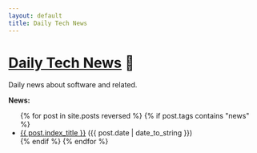 ```yaml
---
layout: default
title: Daily Tech News
---
```


# [Daily Tech News](http://daily-tech-news.github.io) 📜

Daily news about software and related.

**News:**

<ul class="posts">
  {% for post in site.posts reversed %}
    {% if post.tags contains "news" %}
    <li><a href="{{ BASE_PATH }}{{ post.url }}">{{ post.index_title }}</a> ({{ post.date | date_to_string }})</li>
    {% endif %}
  {% endfor %}
</ul>


